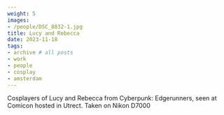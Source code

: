 ```yaml
---
weight: 5
images:
- /people/DSC_8032-1.jpg
title: Lucy and Rebecca
date: 2023-11-18
tags:
- archive # all posts
- work
- people
- cosplay
- amsterdam
---
```


Cosplayers of Lucy and Rebecca from Cyberpunk: Edgerunners, seen at Comicon hosted in Utrect. Taken on Nikon D7000